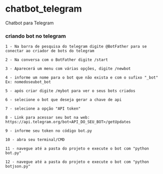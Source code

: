 # chatbot_telegram
Chatbot para Telegram

### criando bot no telegram
    
    1 - Na barra de pesquisa do telegram digite @BotFather para se conectar ao criador de bots do telegram
    
    2 - Na conversa com o BotFather digite /start
    
    3 - Aparecerá um menu com várias opções, digite /newbot
    
    4 - informe um nome para o bot que não exista e com o sufixo "_bot" Ex: nomedoseubot_bot
    
    5 - após criar digite /mybot para ver o seus bots criados
    
    6 - selecione o bot que deseja gerar a chave de api
    
    7 - selecione a opção "API token"
    
    8 - Link para acessar seu bot na web: https://api.telegram.org/bot<API_DO_SEU_BOT>/getUpdates
    
    9 - informe seu token no código bot.py
    
    10 - abra seu terminal/CMD 
    
    11 - navegue até a pasta do projeto e execute o bot com "python bot.py"
    
    12 - navegue até a pasta do projeto e execute o bot com "python botjson.py" 
